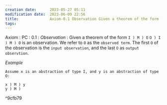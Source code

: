 ```yaml
---
creation date:		2023-05-27 05:11
modification date:	2023-06-09 22:56
title: 				Axiom-0.1 Observation Given a theorem of the form `I ) M ) O`   `O ) I ) M ) O`  is an observation
tags:
---
```

Axiom : PC : 0.1 : *Observation* : Given a theorem of the form `I ) M ) O`   `O ) I ) M ) O` is an observation. We refer to `O` as the `observed term`. The first `O` of the observation is the `input observation`, and the last `O` as `output observtion`.

*Example*
```
Assume x is an abstraction of type I, and y is an abstraction of type O:

x ) M ) y 
y ) M )
```
 ^9cfb79
